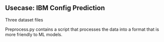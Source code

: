 ## Usecase: IBM Config Prediction

Three dataset files

Preprocess.py contains a script that processes the data into a format that is more friendly to ML models.